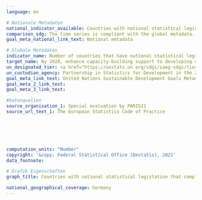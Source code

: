 ```yaml
---
language: en    

# Nationale Metadaten    
national_indicator_available: Countries with national statistical legislation that complies with the Fundamental Principles of Official Statistics    
comparison_sdg: The time series is compliant with the global metadata.    
goal_meta_national_link_text: National metadata    

# Globale Metadaten    
indicator_name: Number of countries that have national statistical legislation that complies with the Fundamental Principles of Official Statistics    
target_name: By 2020, enhance capacity-building support to developing countries, including for least developed countries and small island developing States, to increase significantly the availability of high-quality, timely and reliable data disaggregated by income, gender, age, race, ethnicity, migratory status, disability, geographic location and other characteristics relevant in national contexts    
un_designated_tier: <a href="https://unstats.un.org/sdgs/iaeg-sdgs/tier-classification/" title="Click here for more information on the UN tier classification.">Tier I</a>    
un_custodian_agency: Partnership in Statistics for Development in the 21st Century (PARIS21)    
goal_meta_link_text: United Nations Sustainable Development Goals Metadata    
goal_meta_2_link_text:     
goal_meta_3_link_text:     

#Datenquellen
source_organisation_1: Special evaluation by PARIS21
source_url_text_1: The European Statistics Code of Practice





    
computation_units: "Number"    
copyright: '&copy; Federal Statistical Office (Destatis), 2021'    
data_footnote:     

# Grafik Eigenschaften    
graph_title: Countries with national statistical legislation that complies with the Fundamental Principles of Offical Statistics    

national_geographical_coverage: Germany    
---
```


<span></span>